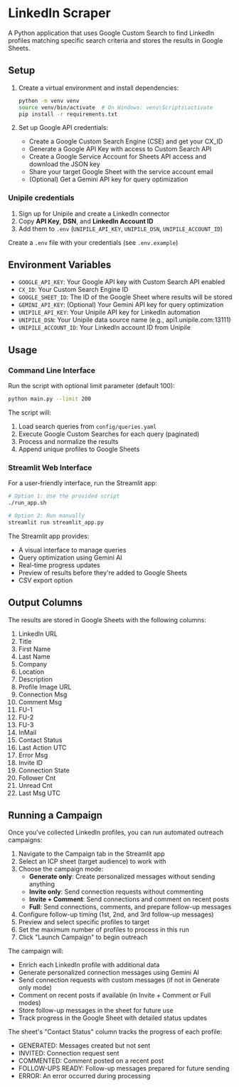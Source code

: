 # LinkedIn Scraper

A Python application that uses Google Custom Search to find LinkedIn profiles matching specific search criteria and stores the results in Google Sheets.

## Setup

1. Create a virtual environment and install dependencies:
   ```bash
   python -m venv venv
   source venv/bin/activate  # On Windows: venv\Scripts\activate
   pip install -r requirements.txt
   ```

2. Set up Google API credentials:
   - Create a Google Custom Search Engine (CSE) and get your CX_ID
   - Generate a Google API Key with access to Custom Search API
   - Create a Google Service Account for Sheets API access and download the JSON key
   - Share your target Google Sheet with the service account email
   - (Optional) Get a Gemini API key for query optimization

### Unipile credentials
1. Sign up for Unipile and create a LinkedIn connector  
2. Copy **API Key**, **DSN**, and **LinkedIn Account ID**  
3. Add them to `.env` (`UNIPILE_API_KEY`, `UNIPILE_DSN`, `UNIPILE_ACCOUNT_ID`)

Create a `.env` file with your credentials (see `.env.example`)

## Environment Variables

- `GOOGLE_API_KEY`: Your Google API key with Custom Search API enabled
- `CX_ID`: Your Custom Search Engine ID
- `GOOGLE_SHEET_ID`: The ID of the Google Sheet where results will be stored
- `GEMINI_API_KEY`: (Optional) Your Gemini API key for query optimization
- `UNIPILE_API_KEY`: Your Unipile API key for LinkedIn automation
- `UNIPILE_DSN`: Your Unipile data source name (e.g., api1.unipile.com:13111)
- `UNIPILE_ACCOUNT_ID`: Your LinkedIn account ID from Unipile

## Usage

### Command Line Interface

Run the script with optional limit parameter (default 100):
```bash
python main.py --limit 200
```

The script will:
1. Load search queries from `config/queries.yaml`
2. Execute Google Custom Searches for each query (paginated)
3. Process and normalize the results
4. Append unique profiles to Google Sheets

### Streamlit Web Interface

For a user-friendly interface, run the Streamlit app:
```bash
# Option 1: Use the provided script
./run_app.sh

# Option 2: Run manually
streamlit run streamlit_app.py
```

The Streamlit app provides:
- A visual interface to manage queries
- Query optimization using Gemini AI
- Real-time progress updates
- Preview of results before they're added to Google Sheets
- CSV export option

## Output Columns

The results are stored in Google Sheets with the following columns:
1. LinkedIn URL
2. Title
3. First Name
4. Last Name
5. Company
6. Location
7. Description
8. Profile Image URL
9. Connection Msg
10. Comment Msg
11. FU-1
12. FU-2
13. FU-3
14. InMail
15. Contact Status
16. Last Action UTC
17. Error Msg
18. Invite ID
19. Connection State
20. Follower Cnt
21. Unread Cnt
22. Last Msg UTC

## Running a Campaign

Once you've collected LinkedIn profiles, you can run automated outreach campaigns:

1. Navigate to the Campaign tab in the Streamlit app
2. Select an ICP sheet (target audience) to work with
3. Choose the campaign mode:
   - **Generate only**: Create personalized messages without sending anything
   - **Invite only**: Send connection requests without commenting
   - **Invite + Comment**: Send connections and comment on recent posts
   - **Full**: Send connections, comments, and prepare follow-up messages
4. Configure follow-up timing (1st, 2nd, and 3rd follow-up messages)
5. Preview and select specific profiles to target
6. Set the maximum number of profiles to process in this run
7. Click "Launch Campaign" to begin outreach

The campaign will:
- Enrich each LinkedIn profile with additional data
- Generate personalized connection messages using Gemini AI
- Send connection requests with custom messages (if not in Generate only mode)
- Comment on recent posts if available (in Invite + Comment or Full modes)
- Store follow-up messages in the sheet for future use
- Track progress in the Google Sheet with detailed status updates

The sheet's "Contact Status" column tracks the progress of each profile:
- GENERATED: Messages created but not sent
- INVITED: Connection request sent
- COMMENTED: Comment posted on a recent post
- FOLLOW-UPS READY: Follow-up messages prepared for future sending
- ERROR: An error occurred during processing